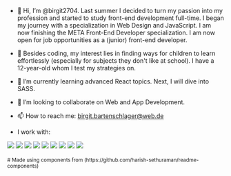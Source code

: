 - 👋 Hi, I’m @birgit2704. Last summer I decided to turn my passion into my profession and started to study front-end development full-time. I began my journey with a specialization in Web Design and JavaScript. I am now finishing the META Front-End Developer specialization. I am now open for job opportunities as a (junior) front-end developer.

- 👀 Besides coding, my interest lies in finding ways for children to learn effortlessly (especially for subjects they don't like at school). I have a 12-year-old whom I test my strategies on.

- 🌱 I’m currently learning advanced React topics. Next, I will dive into SASS.

- 💞️ I’m looking to collaborate on Web and App Development.

- 📫 How to reach me: birgit.bartenschlager@web.de

- I work with:
<p align="left">  
<img  src="https://readme-components.vercel.app/api?component=logo&fill=gray&logo=react&animation=spin&svgfill=blue">  
<img  src="https://readme-components.vercel.app/api?component=logo&fill=gray&logo=typescript&svgfill=blue">
<img  src="https://readme-components.vercel.app/api?component=logo&fill=gray&logo=javascript&svgfill=blue">
<img  src="https://readme-components.vercel.app/api?component=logo&fill=gray&logo=git&svgfill=blue"> 
<img  src="https://readme-components.vercel.app/api?component=logo&fill=gray&logo=CSS3&svgfill=blue"> 
<img  src="https://readme-components.vercel.app/api?component=logo&fill=gray&logo=html5&svgfill=f06629">
<img  src="https://readme-components.vercel.app/api?component=logo&fill=gray&logo=bootstrap&svgfill=f06629">
<img  src="https://readme-components.vercel.app/api?component=logo&fill=gray&logo=jquery&svgfill=f06629">
<img  src="https://readme-components.vercel.app/api?component=logo&fill=gray&size=small&logo=figma&svgfill=blue">

 <br/>
 <br/>
 <sub># Made using components from (https://github.com/harish-sethuraman/readme-components)</sub>



<!---
birgit2704/birgit2704 is a ✨ special ✨ repository because its `README.md` (this file) appears on your GitHub profile.
You can click the Preview link to take a look at your changes.
--->
